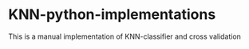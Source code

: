 # KNN-python-implementations
This is a manual implementation of KNN-classifier and cross validation
